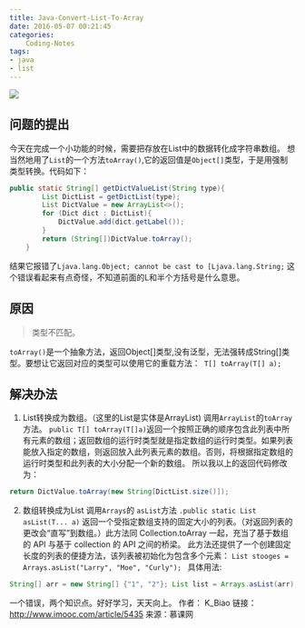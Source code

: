 ```yaml
---
title: Java-Convert-List-To-Array
date: 2016-05-07 00:21:45
categories:
	Coding-Notes
tags:
- java
- list
---
```

![](http://image.kbiao.me/16-5-7/67479954.jpg)
## 问题的提出
今天在完成一个小功能的时候，需要把存放在List中的数据转化成字符串数组。 
想当然地用了`List`的一个方法`toArray()`,它的返回值是`Object[]`类型，于是用强制类型转换。代码如下： 
<!--more-->
```java
public static String[] getDictValueList(String type){ 
		List DictList = getDictList(type); 
		List DictValue = new ArrayList<>(); 
		for (Dict dict : DictList){ 
			DictValue.add(dict.getLabel()); 
		} 
		return (String[])DictValue.toArray(); 
	} 
```
结果它报错了`Ljava.lang.Object; cannot be cast to [Ljava.lang.String;`
这个错误看起来有点奇怪，不知道前面的L和半个方括号是什么意思。 
## 原因
> 类型不匹配。

`toArray()`是一个抽象方法，返回Object[]类型,没有泛型，无法强转成String[]类型。要想让它返回对应的类型可以使用它的重载方法：` T[] toArray(T[] a);` 

## 解决办法
1. List转换成为数组。（这里的List是实体是ArrayList)                调用`ArrayList`的`toArray`方法。
`public T[] toArray(T[]a)`返回一个按照正确的顺序包含此列表中所有元素的数组；返回数组的运行时类型就是指定数组的运行时类型。如果列表能放入指定的数组，则返回放入此列表元素的数组。否则，将根据指定数组的运行时类型和此列表的大小分配一个新的数组。 所以我以上的返回代码修改为： 

```java
return DictValue.toArray(new String[DictList.size()]);
```
2. 数组转换成为List 
调用`Arrays`的 `asList`方法 
`.public static List asList(T... a)`
返回一个受指定数组支持的固定大小的列表。（对返回列表的更改会“直写”到数组。）此方法同 Collection.toArray 一起，充当了基于数组的 API 与基于 collection 的 API 之间的桥梁。 此方法还提供了一个创建固定长度的列表的便捷方法，该列表被初始化为包含多个元素： 
`List stooges = Arrays.asList("Larry", "Moe", "Curly"); `
具体用法: 
```java
String[] arr = new String[] {"1", "2"}; List list = Arrays.asList(arr); 
```
一个错误，两个知识点。好好学习，天天向上。
作者： K_Biao 
链接：http://www.imooc.com/article/5435
来源：慕课网
